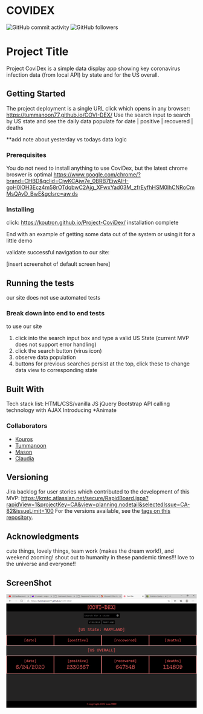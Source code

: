 # COVIDEX
![GitHub commit activity](https://img.shields.io/github/commit-activity/m/tummanoon77/COVI-DEX)
![GitHub followers](https://img.shields.io/github/followers/tummanoon77?label=Follow%20Tummanoon&style=social)


# Project Title

Project CoviDex is a simple data display app showing key coronavirus infection data (from local API) by state and for the US overall.

## Getting Started

The project deployment is a single URL click which opens in any browser: https://tummanoon77.github.io/COVI-DEX/
Use the search input to search by US state and see the daily data populate for date | positive | recovered | deaths

**add note about yesterday vs todays data logic

### Prerequisites

You do not need to install anything to use CoviDex, but the latest chrome broswer is optimal
https://www.google.com/chrome/?brand=CHBD&gclid=CjwKCAjw7e_0BRB7EiwAlH-goH0lOH3Ecz4m58rOTdqbwC2Ajg_XFwxYad03M_zfrEyfhHSM0lhCNRoCmMsQAvD_BwE&gclsrc=aw.ds


### Installing

click: https://koutron.github.io/Project-CoviDex/
installation complete

End with an example of getting some data out of the system or using it for a little demo

validate successful navigation to our site:

[insert screenshot of default screen here]

## Running the tests
our site does not use automated tests

### Break down into end to end tests
to use our site
1) click into the search input box and type a valid US State (current MVP does not support error handling)
2) click the search button (virus icon)
3) observe data population
4) buttons for previous searches persist at the top, click these to change data view to corresponding state


## Built With

Tech stack list:
HTML/CSS/vanilla JS
jQuery
Bootstrap
API calling technology with AJAX
Introducing *Animate

### Collaborators
* [Kouros](https://github.com/koutron)
* [Tummanoon](https://github.com/tummanoon77) 
* [Mason](https://github.com/sungjinkimm) 
* [Claudia](https://github.com/claudialoves)



## Versioning

Jira backlog for user stories which contributed to the development of this MVP: https://kmtc.atlassian.net/secure/RapidBoard.jspa?rapidView=1&projectKey=CA&view=planning.nodetail&selectedIssue=CA-82&issueLimit=100 For the versions available, see the [tags on this repository](https://github.com/your/project/tags). 


## Acknowledgments

cute things, lovely things, team work (makes the dream work!), and weekend zooming!
shout out to humanity in these pandemic times!!! love to the universe and everyone!!

## ScreenShot
<img src="./Assets/pic/covidexscreen.png">
